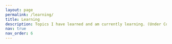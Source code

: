 ```yaml
---
layout: page
permalink: /learning/
title: Learning
description: Topics I have learned and am currently learning. (Under Construction)
nav: true
nav_order: 6
---
```


<!-- - [CMU 11686 Large Language Model Systems (Spring 2024)](https://llmsystem.github.io/llmsystem2024spring/) - A course focusing on the systems aspects of large language models.
- [CMU 15618 Parallel Computer Architecture and Programming (Spring 2024)](https://www.cs.cmu.edu/afs/cs/academic/class/15418-f23/www/) - This course covers topics in parallel computing, architecture, and high-performance computing (HPC).
- [CMU 10725 Convex Optimization (Spring 2023)](http://www.stat.cmu.edu/~siva/teaching/725/) - Convex and Non-Convex Optimization with Applications in Machine Learning and Deep Learning.
- [CMU 18213 Introduction to Computer Systems (Fall 2022)](https://www.cs.cmu.edu/afs/cs/academic/class/18213-f23/www/) - This course offers a detailed understanding of computer systems and programming.
- [CMU 11785 Introduction to Deep Learning (Spring 2022)](https://deeplearning.cs.cmu.edu/S24/index.html) - An in-depth and highly practical course on deep learning methodologies and applications. -->
